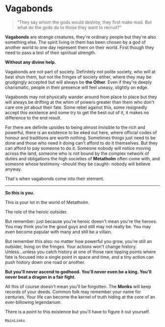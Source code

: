# Vagabonds

> “They say whom the gods would destroy, they first make mad. But what do the gods do to those they want to recruit?”

**Vagabonds** are strange creatures, they're ordinary people but they're also something else. The spirit living in them has been chosen by a god of another world to one day represent them on their world. First though they need to pass a test of their spiritual strength.

**Without any divine help.**

Vagabonds are not part of society. Definitely not polite society, who will at best shun them, but not the fringes of society either, where they may be grudgingly accepted but will always be **the Other**. Even if they're deeply charismatic, people in their presence will feel uneasy, slightly on edge.

Vagabonds may not physically wander around from place to place but they will always be drifting at the whim of powers greater than them who don't care one jot about their fate. Some rebel against this, some resignedly accept this existence and some try to get the best out of it, it makes no difference to the end result.

For there are definite upsides to being almost invisible to the rich and powerful, there is an existence to be eked out here, where official codes of honour and traditions are worth nothing. Sometimes things just need to be done and those who need it doing can't afford to do it themselves. But they can afford to pay someone to do it. Someone nobody will notice moving across the land, someone who is not bound by the complex network of duties and obligations the high societies of **Metatholm** often come with, and someone whose testimony –should they be caught– nobody will believe anyway.

That's when vagabonds come into their element.

----

**So this is you.**

This is your lot in the world of Metatholm.

The role of the heroic outsider.

But remember: just because you're heroic doesn't mean you're the heroes. You may think you're the good guys and still may not really be. You may even become popular with many and still be a villain.

But remember this also: no matter how powerful you grow, you're still an outsider, living on the fringes. Your actions won't change history. Unless...unless you catch history at one of those rare tipping points where fate is focused into a single point in space and time, and a tiny action can push history down one road or another.

**But you'll never ascend to godhood. You'll never even be a king. You'll never beat a dragon in a fair fight.**

All this of course doesn't mean you'll be forgotten. The **Monks** will keep records of your deeds. Common folk may remember your name for centuries. Your life can become the kernel of truth hiding at the core of an ever-billowing legendarium.

There is a point to this existence but you'll have to figure it out yourself.

`MainLinks`
